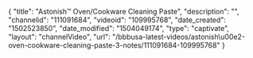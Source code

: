 {
    "title": "Astonish&trade; Oven\/Cookware Cleaning Paste",
    "description": "",
    "channelid": "111091684",
    "videoid": "109995768",
    "date_created": "1502523850",
    "date_modified": "1504049174",
    "type": "captivate",
    "layout": "channelVideo",
    "url": "\/bbbusa-latest-videos\/astonish\u00e2-oven-cookware-cleaning-paste-3-notes\/111091684-109995768"
}